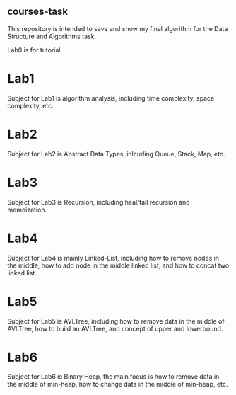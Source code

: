 ## courses-task

This repository is intended to save and show my final algorithm for the Data Structure and Algorithms task.

Lab0 is for tutorial
# Lab1
Subject for Lab1 is algorithm analysis, including time complexity, space complexity, etc.
# Lab2
Subject for Lab2 is Abstract Data Types, inlcuding Queue, Stack, Map, etc.
# Lab3
Subject for Lab3 is Recursion, including heal/tail recursion and memoization.
# Lab4
Subject for Lab4 is mainly Linked-List, including how to remove nodes in the middle, how to add node in the middle linked list, and how to concat two linked list.
# Lab5
Subject for Lab5 is AVLTree, including how to remove data in the middle of AVLTree, how to build an AVLTree, and concept of upper and lowerbound.
# Lab6
Subject for Lab6 is Binary Heap, the main focus is how to remove data in the middle of min-heap, how to change data in the middle of min-heap, etc.

